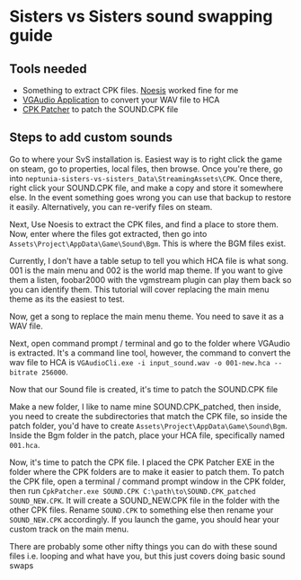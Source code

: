 # Sisters vs Sisters sound swapping guide

## Tools needed
- Something to extract CPK files. [Noesis](https://www.richwhitehouse.com/filemirror/noesisv4474.zip) worked fine for me
- [VGAudio Application](https://github.com/Thealexbarney/VGAudio) to convert your WAV file to HCA
- [CPK Patcher](https://github.com/mosamadeeb/CpkPatcher) to patch the SOUND.CPK file

## Steps to add custom sounds
Go to where your SvS installation is. Easiest way is to right click the game on steam, go to properties, local files, then browse. Once you're there, go into ``neptunia-sisters-vs-sisters_Data\StreamingAssets\CPK``. Once there, right click your SOUND.CPK file, and make a copy and store it somewhere else. In the event something goes wrong you can use that backup to restore it easily. Alternatively, you can re-verify files on steam.

Next, Use Noesis to extract the CPK files, and find a place to store them. Now, enter where the files got extracted, then go into ``Assets\Project\AppData\Game\Sound\Bgm``. This is where the BGM files exist. 

Currently, I don't have a table setup to tell you which HCA file is what song. 001 is the main menu and 002 is the world map theme. If you want to give them a listen, foobar2000 with the vgmstream plugin can play them back so you can identify them. This tutorial will cover replacing the main menu theme as its the easiest to test.

Now, get a song to replace the main menu theme. You need to save it as a WAV file.

Next, open command prompt / terminal and go to the folder where VGAudio is extracted. It's a command line tool, however, the command to convert the wav file to HCA is ```VGAudioCli.exe -i input_sound.wav -o 001-new.hca --bitrate 256000```.

Now that our Sound file is created, it's time to patch the SOUND.CPK file

Make a new folder, I like to name mine SOUND.CPK_patched, then inside, you need to create the subdirectories that match the CPK file, so inside the patch folder, you'd have to create ``Assets\Project\AppData\Game\Sound\Bgm``. Inside the Bgm folder in the patch, place your HCA file, specifically named ``001.hca``.

Now, it's time to patch the CPK file. I placed the CPK Patcher EXE in the folder where the CPK folders are to make it easier to patch them. To patch the CPK file, open a terminal / command prompt window in the CPK folder, then run ```CpkPatcher.exe SOUND.CPK C:\path\to\SOUND.CPK_patched SOUND_NEW.CPK```. It will create a SOUND_NEW.CPK file in the folder with the other CPK files. Rename ``SOUND.CPK`` to something else then rename your ``SOUND_NEW.CPK`` accordingly. If you launch the game, you should hear your custom track on the main menu.

There are probably some other nifty things you can do with these sound files i.e. looping and what have you, but this just covers doing basic sound swaps
